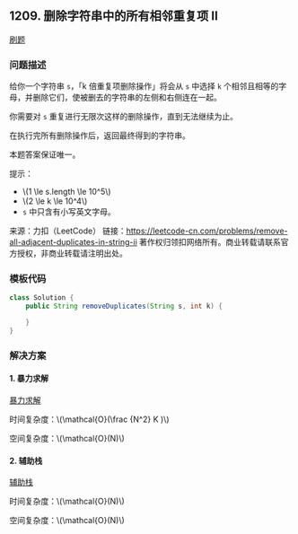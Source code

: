 <script src="https://cdn.bootcss.com/mathjax/2.7.7/MathJax.js?config=TeX-AMS-MML_HTMLorMML"></script>

## 1209. 删除字符串中的所有相邻重复项 II

[刷题](qu1209/solu/Solution.java)

### 问题描述

给你一个字符串 `s`，「k 倍重复项删除操作」将会从 `s` 中选择 `k` 个相邻且相等的字母，并删除它们，使被删去的字符串的左侧和右侧连在一起。

你需要对 `s` 重复进行无限次这样的删除操作，直到无法继续为止。

在执行完所有删除操作后，返回最终得到的字符串。

本题答案保证唯一。

提示：

* \\(1 \le s.length \le 10^5\\)
* \\(2 \le k \le 10^4\\)
* `s` 中只含有小写英文字母。

来源：力扣（LeetCode）
链接：https://leetcode-cn.com/problems/remove-all-adjacent-duplicates-in-string-ii
著作权归领扣网络所有。商业转载请联系官方授权，非商业转载请注明出处。

### 模板代码

``` java
class Solution {
    public String removeDuplicates(String s, int k) {

    }
}
```

### 解决方案

#### 1. 暴力求解

[暴力求解](qu1209/solu1/Solution.java)

时间复杂度：\\(\mathcal{O}(\frac {N^2} K )\\)

空间复杂度：\\(\mathcal{O}(N)\\)

#### 2. 辅助栈

[辅助栈](qu1209/solu2/Solution.java)

时间复杂度：\\(\mathcal{O}(N)\\)

空间复杂度：\\(\mathcal{O}(N)\\)
